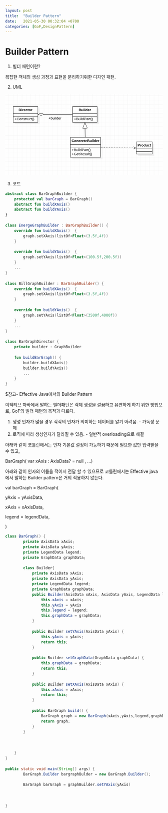 ```yaml
---
layout: post
title:  "Builder Pattern"
date:   2021-05-30 00:32:04 +0700
categories: [GoF,DesignPattern]
---
```


# Builder Pattern

1. 빌더 패턴이란?

복잡한 객체의 생성 과정과 표현을 분리하기위한 디자인 패턴.

2. UML

![img/builder1.png](img/builder1.png)

3. 코드

```kotlin
abstract class BarGraphBuilder {
	protected val barGraph = BarGraph()
	abstract fun buildXAxis()
	abstract fun buildYAxis()
}

class EnergeGraphBuilder : BarGraphBuilder() {
	override fun buildXAxis()  {
		graph.setXAxis(listOf<Float>(3.5f,4f))
	}

	override fun buildYAxis()  {
		graph.setYAxis(listOf<Float>(100.5f,200.5f))
	}
	...
}

class BillGraphBuilder : BarGraphBuilder() {
	override fun buildXAxis()  {
		graph.setXAxis(listOf<Float>(3.5f,4f))
	}

	override fun buildYAxis()  {
		graph.setYAxis(listOf<Float>(3500f,4000f))
	}
	...
}

class BarGraphDirector {
	private builder : GraphBuilder
	
	fun buildBarGraph() {
		builder.buildXAxis()
		builder.buildYAxis()
		...
	}
}
```

$참고- Effective Java에서의 Builder Pattern

이펙티브 자바에서 말하는 빌더패턴은 객체 생성을 깔끔하고 유연하게 하기 위한 방법으로, GoF의 빌더 패턴의 목적과 다르다.

1. 생성 인자가 많을 경우 각각의 인자가 의미하는 데이터를 알기 어려움. - 가독성 문제
2. 로직에 따라 생성인자가 달라질 수 있음. - 일반적 overloading으로 해결

아래와 같이 코틀린에서는 인자 기본값 설정이 가능하기 때문에 필요한 값만 입력받을 수 있고, 

BarGraph( var xAxis : AxisData? = null , ...)

아래와 같이 인자의 이름을 적어서  전달 할 수 있으므로 코틀린에서는 Effective java 에서 말하는 Builder pattern은 거의 적용하지 않는다.

val barGraph = BarGraph(

yAxis = yAxisData,

xAxis = xAxisData,

legend = legendData,

)

```java
class BarGraph() {
		private AxisData xAxis;
		private AxisData yAxis;
		private LegendData legend;
		private GraphData graphData;

		class Builder{
			private AxisData xAxis;
			private AxisData yAxis;
			private LegendData legend;
			private GraphData graphData;
			public Builder(AxisData xAxis, AxisData yAxis, LegendData legend, GraphData graphData) {
				this.xAxis = xAxis;
				this.yAxis = yAxis
				this.legend = legend;
				this.graphData = graphData;
			}

			public Builder setYAxis(AxisData yAxis) {
				this.yAxis = yAxis;
				return this;
			}

			public Builder setGraphData(GraphData graphData) {
				this.graphData = graphData;
				return this;
			}
			
			public Builder setXAxis(AxisData xAxis) {
				this.xAxis = xAxis;
				return this;
			}
			
			public BarGraph build() {
				BarGraph graph = new BarGraph(xAxis,yAxis,legend,graphData);
				return graph;
			}
		}
		
		
		
	}
}

public static void main(String[] args) {
		BarGraph.Builder bargraphBulder = new BarGraph.Builder();

		BarGraph barGraph = graphBuilder.setYAxis(yAxis)
																		.setXAxis(xAxis)
																		.setGraphData(graphData)
																		.build()
}

```